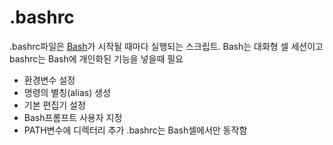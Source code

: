 # .bashrc
.bashrc파일은 [Bash](Bash.md)가 시작될 때마다 실행되는 스크립트.
Bash는 대화형 셀 세션이고 bashrc는 Bash에 개인화된 기능을 넣을때 필요
* 환경변수 설정
* 명령의 별칭(alias) 생성
* 기본 편집기 설정
* Bash프롬프트 사용자 지정
* PATH변수에 디렉터리 추가
.bashrc는 Bash셀에서만 동작함